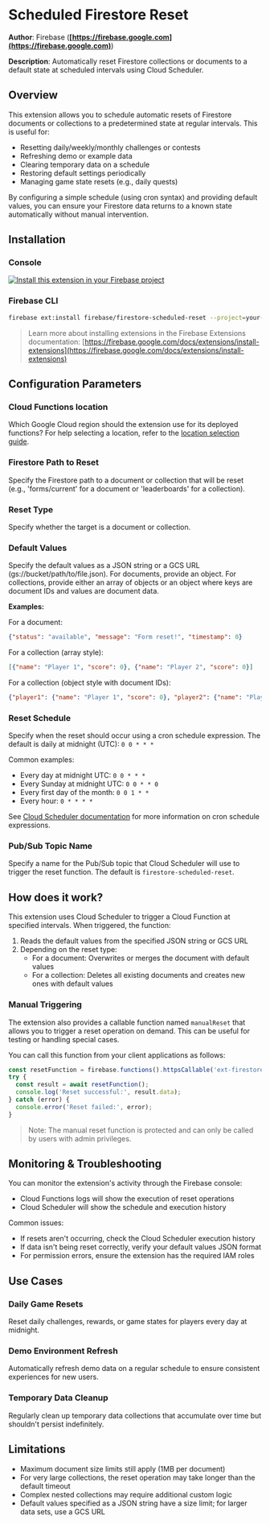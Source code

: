 # Scheduled Firestore Reset

**Author**: Firebase (**[https://firebase.google.com](https://firebase.google.com)**)

**Description**: Automatically reset Firestore collections or documents to a default state at scheduled intervals using Cloud Scheduler.

## Overview

This extension allows you to schedule automatic resets of Firestore documents or collections to a predetermined state at regular intervals. This is useful for:

- Resetting daily/weekly/monthly challenges or contests
- Refreshing demo or example data
- Clearing temporary data on a schedule
- Restoring default settings periodically
- Managing game state resets (e.g., daily quests)

By configuring a simple schedule (using cron syntax) and providing default values, you can ensure your Firestore data returns to a known state automatically without manual intervention.

## Installation

### Console

[![Install this extension in your Firebase project](https://firebase.google.com/docs/extensions/badges/install-extension.svg)](https://console.firebase.google.com/project/_/extensions/install?ref=firebase/firestore-scheduled-reset)

### Firebase CLI

```bash
firebase ext:install firebase/firestore-scheduled-reset --project=your-project-id
```

> Learn more about installing extensions in the Firebase Extensions documentation:
> [https://firebase.google.com/docs/extensions/install-extensions](https://firebase.google.com/docs/extensions/install-extensions)

## Configuration Parameters

### Cloud Functions location

Which Google Cloud region should the extension use for its deployed functions? For help selecting a location, refer to the [location selection guide](https://firebase.google.com/docs/functions/locations).

### Firestore Path to Reset

Specify the Firestore path to a document or collection that will be reset (e.g., 'forms/current' for a document or 'leaderboards' for a collection).

### Reset Type

Specify whether the target is a document or collection.

### Default Values

Specify the default values as a JSON string or a GCS URL (gs://bucket/path/to/file.json). For documents, provide an object. For collections, provide either an array of objects or an object where keys are document IDs and values are document data.

**Examples:**

For a document:
```json
{"status": "available", "message": "Form reset!", "timestamp": 0}
```

For a collection (array style):
```json
[{"name": "Player 1", "score": 0}, {"name": "Player 2", "score": 0}]
```

For a collection (object style with document IDs):
```json
{"player1": {"name": "Player 1", "score": 0}, "player2": {"name": "Player 2", "score": 0}}
```

### Reset Schedule

Specify when the reset should occur using a cron schedule expression. The default is daily at midnight (UTC): `0 0 * * *`

Common examples:
- Every day at midnight UTC: `0 0 * * *`
- Every Sunday at midnight UTC: `0 0 * * 0` 
- Every first day of the month: `0 0 1 * *`
- Every hour: `0 * * * *`

See [Cloud Scheduler documentation](https://cloud.google.com/scheduler/docs/configuring/cron-job-schedules) for more information on cron schedule expressions.

### Pub/Sub Topic Name

Specify a name for the Pub/Sub topic that Cloud Scheduler will use to trigger the reset function. The default is `firestore-scheduled-reset`.

## How does it work?

This extension uses Cloud Scheduler to trigger a Cloud Function at specified intervals. When triggered, the function:

1. Reads the default values from the specified JSON string or GCS URL
2. Depending on the reset type:
   - For a document: Overwrites or merges the document with default values
   - For a collection: Deletes all existing documents and creates new ones with default values

### Manual Triggering

The extension also provides a callable function named `manualReset` that allows you to trigger a reset operation on demand. This can be useful for testing or handling special cases.

You can call this function from your client applications as follows:

```javascript
const resetFunction = firebase.functions().httpsCallable('ext-firestore-scheduled-reset-manualReset');
try {
  const result = await resetFunction();
  console.log('Reset successful:', result.data);
} catch (error) {
  console.error('Reset failed:', error);
}
```

> Note: The manual reset function is protected and can only be called by users with admin privileges.

## Monitoring & Troubleshooting

You can monitor the extension's activity through the Firebase console:

- Cloud Functions logs will show the execution of reset operations
- Cloud Scheduler will show the schedule and execution history

Common issues:
- If resets aren't occurring, check the Cloud Scheduler execution history
- If data isn't being reset correctly, verify your default values JSON format
- For permission errors, ensure the extension has the required IAM roles

## Use Cases

### Daily Game Resets

Reset daily challenges, rewards, or game states for players every day at midnight.

### Demo Environment Refresh

Automatically refresh demo data on a regular schedule to ensure consistent experiences for new users.

### Temporary Data Cleanup

Regularly clean up temporary data collections that accumulate over time but shouldn't persist indefinitely.

## Limitations

- Maximum document size limits still apply (1MB per document)
- For very large collections, the reset operation may take longer than the default timeout
- Complex nested collections may require additional custom logic
- Default values specified as a JSON string have a size limit; for larger data sets, use a GCS URL